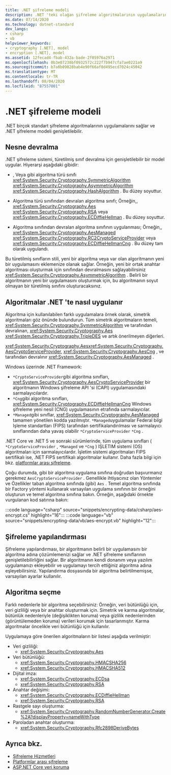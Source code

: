 ```yaml
---
title: .NET şifreleme modeli
description: .NET 'teki olağan şifreleme algoritmalarının uygulamalarını gözden geçirin. Nesne devralmayı, akış tasarımını & yapılandırmayı Genişletilebilir şifreleme modelini öğrenin.
ms.date: 07/14/2020
ms.technology: dotnet-standard
dev_langs:
- csharp
- vb
helpviewer_keywords:
- cryptography [.NET], model
- encryption [.NET], model
ms.assetid: 12fecad4-fbab-432a-bade-2f05976a2971
ms.openlocfilehash: 0b3e07238bf0932572c222f7b947cfa7ae0221a9
ms.sourcegitcommit: b7a8b09828bab4e90f66af8d495ecd7024c45042
ms.translationtype: MT
ms.contentlocale: tr-TR
ms.lasthandoff: 08/04/2020
ms.locfileid: "87557001"
---
```

# <a name="net-cryptography-model"></a>.NET şifreleme modeli

.NET birçok standart şifreleme algoritmalarının uygulamalarını sağlar ve .NET şifreleme modeli genişletilebilir.

## <a name="object-inheritance"></a>Nesne devralma

.NET şifreleme sistemi, türetilmiş sınıf devralma için genişletilebilir bir model uygular. Hiyerarşi aşağıdaki gibidir:

- , Veya gibi algoritma türü sınıfı <xref:System.Security.Cryptography.SymmetricAlgorithm> <xref:System.Security.Cryptography.AsymmetricAlgorithm> <xref:System.Security.Cryptography.HashAlgorithm> . Bu düzey soyuttur.

- Algoritma türü sınıfından devralan algoritma sınıfı; Örneğin,, <xref:System.Security.Cryptography.Aes> <xref:System.Security.Cryptography.RSA> veya <xref:System.Security.Cryptography.ECDiffieHellman> . Bu düzey soyuttur.

- Algoritma sınıfından devralan algoritma sınıfının uygulanması; Örneğin,, <xref:System.Security.Cryptography.AesManaged> <xref:System.Security.Cryptography.RC2CryptoServiceProvider> veya <xref:System.Security.Cryptography.ECDiffieHellmanCng> . Bu düzey tam olarak uygulandı.

Bu türetilmiş sınıfların stili, yeni bir algoritma veya var olan algoritmanın yeni bir uygulamasını eklemenize olanak sağlar. Örneğin, yeni bir ortak anahtar algoritması oluşturmak için sınıfından devralmasını sağlayabilirsiniz <xref:System.Security.Cryptography.AsymmetricAlgorithm> . Belirli bir algoritmanın yeni bir uygulamasını oluşturmak için, bu algoritmanın soyut olmayan bir türetilmiş sınıfını oluşturacaksınız.

## <a name="how-algorithms-are-implemented-in-net"></a>Algoritmalar .NET 'te nasıl uygulanır

Algoritma için kullanılabilen farklı uygulamalara örnek olarak, simetrik algoritmaları göz önünde bulundurun. Tüm simetrik algoritmaların temeli, <xref:System.Security.Cryptography.SymmetricAlgorithm> ve tarafından devralınan, <xref:System.Security.Cryptography.Aes> <xref:System.Security.Cryptography.TripleDES> ve artık önerilmeyen diğerleri.

<xref:System.Security.Cryptography.Aes><xref:System.Security.Cryptography.AesCryptoServiceProvider>, <xref:System.Security.Cryptography.AesCng> , ve tarafından devralınır <xref:System.Security.Cryptography.AesManaged> .

Windows üzerinde .NET Framework:

* `*CryptoServiceProvider`gibi algoritma sınıfları, <xref:System.Security.Cryptography.AesCryptoServiceProvider> bir algoritmanın Windows şifreleme API 'si (CAPI) uygulamasındaki sarmalayıcılardır.
* `*Cng`gibi algoritma sınıfları, <xref:System.Security.Cryptography.ECDiffieHellmanCng> Windows şifreleme yeni nesil (CNG) uygulamasının etrafında sarmalayıcılar.
* `*Managed`gibi sınıflar, <xref:System.Security.Cryptography.AesManaged> tamamen yönetilen kodda yazılmıştır. `*Managed`uygulamalar Federal bilgi Işleme standartları (FIPS) tarafından sertifikalandırılması ve sarmalayıcı sınıflarından daha yavaş olabilir `*CryptoServiceProvider` `*Cng` .

.NET Core ve .NET 5 ve sonraki sürümlerinde, tüm uygulama sınıfları ( `*CryptoServiceProvider` , `*Managed` ve `*Cng` ) IŞLETIM sistemi (OS) algoritmaları için sarmalayıcılardır. İşletim sistemi algoritmaları FIPS sertifikalı ise, .NET FIPS sertifikalı algoritmalar kullanır. Daha fazla bilgi için bkz. [platformlar arası şifreleme](cross-platform-cryptography.md).

Çoğu durumda, gibi bir algoritma uygulama sınıfına doğrudan başvurmanız gerekmez `AesCryptoServiceProvider` . Genellikle ihtiyacınız olan Yöntemler ve Özellikler taban algoritma sınıfında (gibi) `Aes` . Temel algoritma sınıfında bir Factory yöntemi kullanarak varsayılan uygulama sınıfının bir örneğini oluşturun ve temel algoritma sınıfına bakın. Örneğin, aşağıdaki örnekte vurgulanan kod satırına bakın:

:::code language="csharp" source="snippets/encrypting-data/csharp/aes-encrypt.cs" highlight="16":::
:::code language="vb" source="snippets/encrypting-data/vb/aes-encrypt.vb" highlight="12":::

## <a name="cryptographic-configuration"></a>Şifreleme yapılandırması

Şifreleme yapılandırması, bir algoritmanın belirli bir uygulamasını bir algoritma adına çözümlemenizi sağlar ve .NET şifreleme sınıflarının genişletilebilirliğini sağlar. Bir algoritmanın kendi donanım veya yazılım uygulamanızı ekleyebilir ve uygulamayı tercih ettiğiniz algoritma adına eşleyebilirsiniz. Yapılandırma dosyasında bir algoritma belirtilmemişse, varsayılan ayarlar kullanılır.

## <a name="choosing-an-algorithm"></a>Algoritma seçme

Farklı nedenlerle bir algoritma seçebilirsiniz: Örneğin, veri bütünlüğü için, veri gizliliği veya bir anahtar oluşturmak için. Simetrik ve karma algoritmalar, bütünlük nedenleriyle (değişiklikten koruma) veya gizlilik nedenlerinden (görüntülemeden koruma) verileri korumak için tasarlanmıştır. Karma algoritmalar öncelikle veri bütünlüğü için kullanılır.

Uygulamaya göre önerilen algoritmaların bir listesi aşağıda verilmiştir:

- Veri gizliliği:
  - <xref:System.Security.Cryptography.Aes>
- Veri bütünlüğü:
  - <xref:System.Security.Cryptography.HMACSHA256>
  - <xref:System.Security.Cryptography.HMACSHA512>
- Dijital imza:
  - <xref:System.Security.Cryptography.ECDsa>
  - <xref:System.Security.Cryptography.RSA>
- Anahtar değişimi:
  - <xref:System.Security.Cryptography.ECDiffieHellman>
  - <xref:System.Security.Cryptography.RSA>
- Rastgele sayı oluşturma:
  - <xref:System.Security.Cryptography.RandomNumberGenerator.Create%2A?displayProperty=nameWithType>
- Paroladan anahtar oluşturma:
  - <xref:System.Security.Cryptography.Rfc2898DeriveBytes>

## <a name="see-also"></a>Ayrıca bkz.

- [Şifreleme Hizmetleri](cryptographic-services.md)
- [Platformlar arası şifreleme](cross-platform-cryptography.md)
- [ASP.NET Core veri koruma](/aspnet/core/security/data-protection/introduction)

